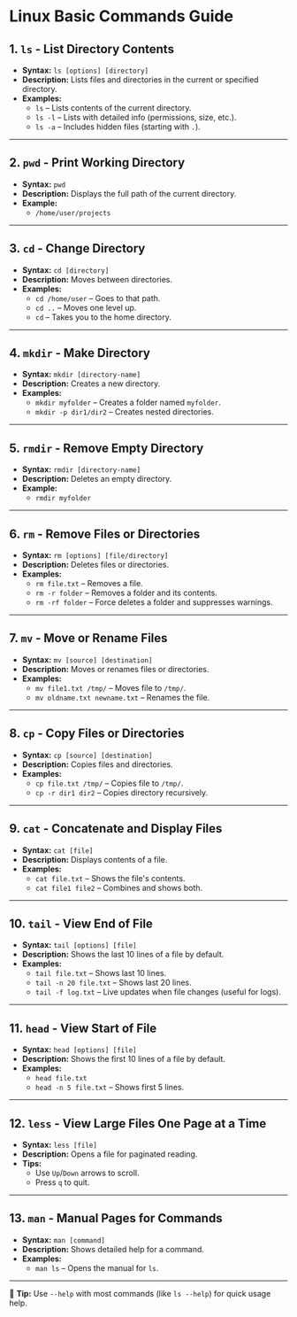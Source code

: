 # Linux Basic Commands Guide

## 1. `ls` - List Directory Contents

- **Syntax:** `ls [options] [directory]`
- **Description:** Lists files and directories in the current or specified directory.
- **Examples:**
  - `ls` – Lists contents of the current directory.
  - `ls -l` – Lists with detailed info (permissions, size, etc.).
  - `ls -a` – Includes hidden files (starting with `.`).

---

## 2. `pwd` - Print Working Directory

- **Syntax:** `pwd`
- **Description:** Displays the full path of the current directory.
- **Example:**  
  - `/home/user/projects`

---

## 3. `cd` - Change Directory

- **Syntax:** `cd [directory]`
- **Description:** Moves between directories.
- **Examples:**
  - `cd /home/user` – Goes to that path.
  - `cd ..` – Moves one level up.
  - `cd` – Takes you to the home directory.

---

## 4. `mkdir` - Make Directory

- **Syntax:** `mkdir [directory-name]`
- **Description:** Creates a new directory.
- **Examples:**
  - `mkdir myfolder` – Creates a folder named `myfolder`.
  - `mkdir -p dir1/dir2` – Creates nested directories.

---

## 5. `rmdir` - Remove Empty Directory

- **Syntax:** `rmdir [directory-name]`
- **Description:** Deletes an empty directory.
- **Example:**  
  - `rmdir myfolder`

---

## 6. `rm` - Remove Files or Directories

- **Syntax:** `rm [options] [file/directory]`
- **Description:** Deletes files or directories.
- **Examples:**
  - `rm file.txt` – Removes a file.
  - `rm -r folder` – Removes a folder and its contents.
  - `rm -rf folder` – Force deletes a folder and suppresses warnings.

---

## 7. `mv` - Move or Rename Files

- **Syntax:** `mv [source] [destination]`
- **Description:** Moves or renames files or directories.
- **Examples:**
  - `mv file1.txt /tmp/` – Moves file to `/tmp/`.
  - `mv oldname.txt newname.txt` – Renames the file.

---

## 8. `cp` - Copy Files or Directories

- **Syntax:** `cp [source] [destination]`
- **Description:** Copies files and directories.
- **Examples:**
  - `cp file.txt /tmp/` – Copies file to `/tmp/`.
  - `cp -r dir1 dir2` – Copies directory recursively.

---

## 9. `cat` - Concatenate and Display Files

- **Syntax:** `cat [file]`
- **Description:** Displays contents of a file.
- **Examples:**
  - `cat file.txt` – Shows the file's contents.
  - `cat file1 file2` – Combines and shows both.

---

## 10. `tail` - View End of File

- **Syntax:** `tail [options] [file]`
- **Description:** Shows the last 10 lines of a file by default.
- **Examples:**
  - `tail file.txt` – Shows last 10 lines.
  - `tail -n 20 file.txt` – Shows last 20 lines.
  - `tail -f log.txt` – Live updates when file changes (useful for logs).

---

## 11. `head` - View Start of File

- **Syntax:** `head [options] [file]`
- **Description:** Shows the first 10 lines of a file by default.
- **Examples:**
  - `head file.txt`
  - `head -n 5 file.txt` – Shows first 5 lines.

---

## 12. `less` - View Large Files One Page at a Time

- **Syntax:** `less [file]`
- **Description:** Opens a file for paginated reading.
- **Tips:**
  - Use `Up`/`Down` arrows to scroll.
  - Press `q` to quit.

---

## 13. `man` - Manual Pages for Commands

- **Syntax:** `man [command]`
- **Description:** Shows detailed help for a command.
- **Examples:**
  - `man ls` – Opens the manual for `ls`.

---

📝 **Tip:** Use `--help` with most commands (like `ls --help`) for quick usage help.
